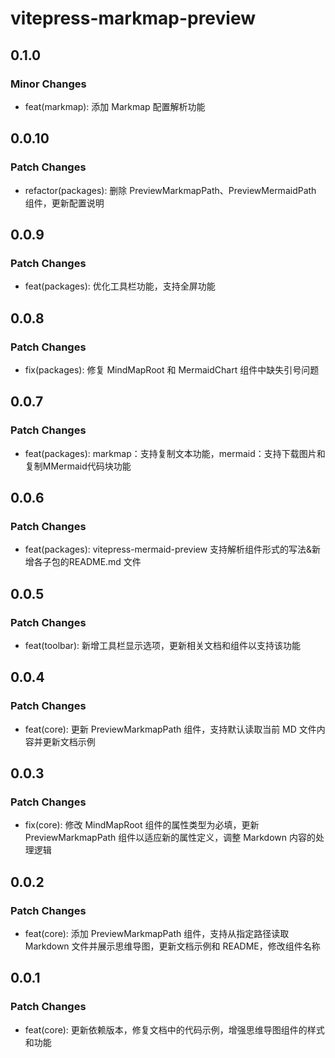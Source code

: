 # vitepress-markmap-preview

## 0.1.0

### Minor Changes

- feat(markmap): 添加 Markmap 配置解析功能

## 0.0.10

### Patch Changes

- refactor(packages): 删除 PreviewMarkmapPath、PreviewMermaidPath 组件，更新配置说明

## 0.0.9

### Patch Changes

- feat(packages): 优化工具栏功能，支持全屏功能

## 0.0.8

### Patch Changes

- fix(packages): 修复 MindMapRoot 和 MermaidChart 组件中缺失引号问题

## 0.0.7

### Patch Changes

- feat(packages): markmap：支持复制文本功能，mermaid：支持下载图片和复制MMermaid代码块功能

## 0.0.6

### Patch Changes

- feat(packages): vitepress-mermaid-preview 支持解析组件形式的写法&新增各子包的README.md 文件

## 0.0.5

### Patch Changes

- feat(toolbar): 新增工具栏显示选项，更新相关文档和组件以支持该功能

## 0.0.4

### Patch Changes

- feat(core): 更新 PreviewMarkmapPath 组件，支持默认读取当前 MD 文件内容并更新文档示例

## 0.0.3

### Patch Changes

- fix(core): 修改 MindMapRoot 组件的属性类型为必填，更新 PreviewMarkmapPath 组件以适应新的属性定义，调整 Markdown 内容的处理逻辑

## 0.0.2

### Patch Changes

- feat(core): 添加 PreviewMarkmapPath 组件，支持从指定路径读取 Markdown 文件并展示思维导图，更新文档示例和 README，修改组件名称

## 0.0.1

### Patch Changes

- feat(core): 更新依赖版本，修复文档中的代码示例，增强思维导图组件的样式和功能
